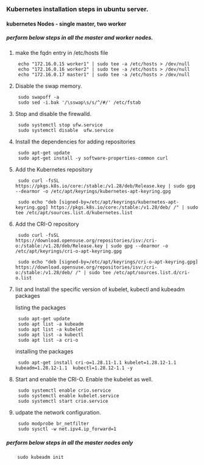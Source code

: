 ### Kubernetes installation steps in ubuntu server.
#### kubernetes Nodes - single master, two worker
##### perform below steps in all the master and worker nodes. 

1. make the fqdn entry in /etc/hosts file 

		echo "172.16.0.15 worker1" | sudo tee -a /etc/hosts > /dev/null
		echo "172.16.0.16 worker2" | sudo tee -a /etc/hosts > /dev/null
		echo "172.16.0.17 master1" | sudo tee -a /etc/hosts > /dev/null

2. Disable the swap memory.
   
		sudo swapoff -a 
		sudo sed -i.bak '/\sswap\s/s/^/#/' /etc/fstab

4. Stop and disable the firewalld.

		sudo systemctl stop ufw.service
		sudo systemctl disable  ufw.service

5. Install the dependencies for adding repositories

		sudo apt-get update
		sudo apt-get install -y software-properties-common curl

6. Add the Kubernetes repository

		sudo curl -fsSL https://pkgs.k8s.io/core:/stable:/v1.28/deb/Release.key | sudo gpg --dearmor -o /etc/apt/keyrings/kubernetes-apt-keyring.gpg

		sudo echo "deb [signed-by=/etc/apt/keyrings/kubernetes-apt-keyring.gpg] https://pkgs.k8s.io/core:/stable:/v1.28/deb/ /" | sudo tee /etc/apt/sources.list.d/kubernetes.list

7. Add the CRI-O repository

		sudo curl -fsSL https://download.opensuse.org/repositories/isv:/cri-o:/stable:/v1.28/deb/Release.key | sudo gpg --dearmor -o /etc/apt/keyrings/cri-o-apt-keyring.gpg

		sudo echo "deb [signed-by=/etc/apt/keyrings/cri-o-apt-keyring.gpg] https://download.opensuse.org/repositories/isv:/cri-o:/stable:/v1.28/deb/ /" | sudo tee /etc/apt/sources.list.d/cri-o.list

6. list and Install the specific version of kubelet, kubectl and kubeadm packages
   
   listing the packages

		sudo apt-get update
		sudo apt list -a kubeadm
		sudo apt list -a kubelet
		sudo apt list -a kubectl
		sudo apt list -a cri-o

   installing the packages

		sudo apt-get install cri-o=1.28.11-1.1 kubelet=1.28.12-1.1 kubeadm=1.28.12-1.1  kubectl=1.28.12-1.1 -y

8. Start and enable the CRI-O. Enable the kubelet as well.

		sudo systemctl enable crio.service
		sudo systemctl enable kubelet.service
		sudo systemctl start crio.service

9. udpate the network configuration. 

		sudo modprobe br_netfilter
		sudo sysctl -w net.ipv4.ip_forward=1

##### perform below steps in all the master nodes only

		sudo kubeadm init



		




   

   
